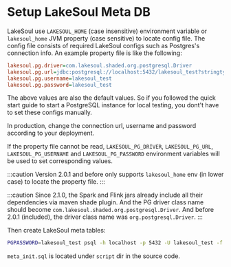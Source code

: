 # Setup LakeSoul Meta DB

<!--
SPDX-FileCopyrightText: 2023 LakeSoul Contributors

SPDX-License-Identifier: Apache-2.0
-->

LakeSoul use `LAKESOUL_HOME` (case insensitive) environment variable or `lakesoul_home` JVM property (case sensitive) to locate config file. The config file consists of required LakeSoul configs such as Postgres's connection info. An example property file is like the following:
```ini
lakesoul.pg.driver=com.lakesoul.shaded.org.postgresql.Driver
lakesoul.pg.url=jdbc:postgresql://localhost:5432/lakesoul_test?stringtype=unspecified
lakesoul.pg.username=lakesoul_test
lakesoul.pg.password=lakesoul_test
```
The above values are also the default values. So if you followed the quick start guide to start a PostgreSQL instance for local testing, you dont't have to set these configs manually.

In production, change the connection url, username and password according to your deployment.

If the property file cannot be read, `LAKESOUL_PG_DRIVER`, `LAKESOUL_PG_URL`, `LAKESOUL_PG_USERNAME` and `LAKESOUL_PG_PASSWORD` environment variables will be used to set corresponding values.

:::caution
Version 2.0.1 and before only supports `lakesoul_home` env (in lower case) to locate the property file.
:::

:::caution
Since 2.1.0, the Spark and Flink jars already include all their dependencies via maven shade plugin. And the PG driver class name should become `com.lakesoul.shaded.org.postgresql.Driver`. And before 2.0.1 (included), the driver class name was `org.postgresql.Driver`.
:::

Then create LakeSoul meta tables:
```bash
PGPASSWORD=lakesoul_test psql -h localhost -p 5432 -U lakesoul_test -f script/meta_init.sql
```
`meta_init.sql` is located under `script` dir in the source code.